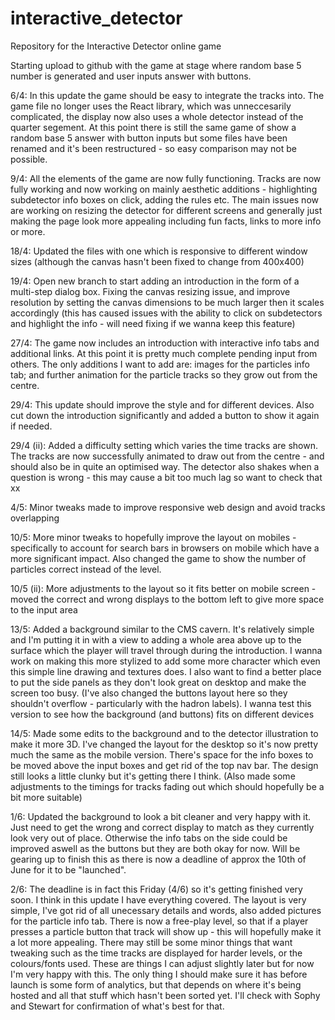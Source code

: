 # interactive_detector
Repository for the Interactive Detector online game

Starting upload to github with the game at stage where random base 5 number is generated and user inputs answer with buttons.

6/4: In this update the game should be easy to integrate the tracks into. The game file no longer uses the React library, which was unneccesarily complicated, the display now also uses a whole detector instead of the quarter segement. At this point there is still the same game of show a random base 5 answer with button inputs but some files have been renamed and it's been restructured - so easy comparison may not be possible.

9/4: All the elements of the game are now fully functioning. Tracks are now fully working and now working on mainly aesthetic additions - highlighting subdetector info boxes on click, adding the rules etc. The main issues now are working on resizing the detector for different screens and generally just making the page look more appealing including fun facts, links to more info or more.

18/4: Updated the files with one which is responsive to different window sizes (although the canvas hasn't been fixed to change from 400x400)

19/4: Open new branch to start adding an introduction in the form of a multi-step dialog box. Fixing the canvas resizing issue, and improve resolution by setting the canvas dimensions to be much larger then it scales accordingly (this has caused issues with the ability to click on subdetectors and highlight the info - will need fixing if we wanna keep this feature)

27/4: The game now includes an introduction with interactive info tabs and additional links. At this point it is pretty much complete pending input from others. The only additions I want to add are: images for the particles info tab; and further animation for the particle tracks so they grow out from the centre.

29/4: This update should improve the style and for different devices. Also cut down the introduction significantly and added a button to show it again if needed.

29/4 (ii): Added a difficulty setting which varies the time tracks are shown. The tracks are now successfully animated to draw out from the centre - and should also be in quite an optimised way. The detector also shakes when a question is wrong - this may cause a bit too much lag so want to check that xx

4/5: Minor tweaks made to improve responsive web design and avoid tracks overlapping

10/5: More minor tweaks to hopefully improve the layout on mobiles - specifically to account for search bars in browsers on mobile which have a more significant impact. Also changed the game to show the number of particles correct instead of the level.

10/5 (ii): More adjustments to the layout so it fits better on mobile screen - moved the correct and wrong displays to the bottom left to give more space to the input area

13/5: Added a background similar to the CMS cavern. It's relatively simple and I'm putting it in with a view to adding a whole area above up to the surface which the player will travel through during the introduction. I wanna work on making this more stylized to add some more character which even this simple line drawing and textures does. I also want to find a better place to put the side panels as they don't look great on desktop and make the screen too busy. (I've also changed the buttons layout here so they shouldn't overflow - particularly with the hadron labels). I wanna test this version to see how the background (and buttons) fits on different devices

14/5: Made some edits to the background and to the detector illustration to make it more 3D. I've changed the layout for the desktop so it's now pretty much the same as the mobile version. There's space for the info boxes to be moved above the input boxes and get rid of the top nav bar. The design still looks a little clunky but it's getting there I think. (Also made some adjustments to the timings for tracks fading out which should hopefully be a bit more suitable)

1/6: Updated the background to look a bit cleaner and very happy with it. Just need to get the wrong and correct display to match as they currently look very out of place. Otherwise the info tabs on the side could be improved aswell as the buttons but they are both okay for now. Will be gearing up to finish this as there is now a deadline of approx the 10th of June for it to be "launched".

2/6: The deadline is in fact this Friday (4/6) so it's getting finished very soon. I think in this update I have everything covered. The layout is very simple, I've got rid of all unecessary details and words, also added pictures for the particle info tab. There is now a free-play level, so that if a player presses a particle button that track will show up - this will hopefully make it a lot more appealing. There may still be some minor things that want tweaking such as the time tracks are displayed for harder levels, or the colours/fonts used. These are things I can adjust slightly later but for now I'm very happy with this. The only thing I should make sure it has before launch is some form of analytics, but that depends on where it's being hosted and all that stuff which hasn't been sorted yet. I'll check with Sophy and Stewart for confirmation of what's best for that.

